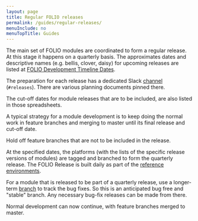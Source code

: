 ```yaml
---
layout: page
title: Regular FOLIO releases
permalink: /guides/regular-releases/
menuInclude: no
menuTopTitle: Guides
---
```


The main set of FOLIO modules are coordinated to form a regular release.
At this stage it happens on a quarterly basis.
The approximates dates and descriptive names (e.g. bellis, clover, daisy) for upcoming releases are listed at [FOLIO Development Timeline Dates](https://wiki.folio.org/display/RPT/FOLIO+Development+Timeline+Dates).

The preparation for each release has a dedicated Slack [channel](/guidelines/which-forum/#slack)
(`#releases`). There are various planning documents pinned there.

The cut-off dates for module releases that are to be included, are also listed in those spreadsheets.

A typical strategy for a module development is to keep doing the normal work in feature branches and merging to master until its final release and cut-off date.

Hold off feature branches that are not to be included in the release.

At the specified dates, the platforms (with the lists of the specific release versions of modules) are tagged and branched to form the quarterly release.
The FOLIO Release is built daily as part of the [reference environments](/guides/automation/#reference-environments).

For a module that is released to be part of a quarterly release, use a longer-term [branch](/guidelines/release-procedures/#bug-fix-releases) to track the bug fixes.
So this is an anticipated bug free and "stable" branch.
Any necessary bug-fix releases can be made from there.

Normal development can now continue, with feature branches merged to master.

